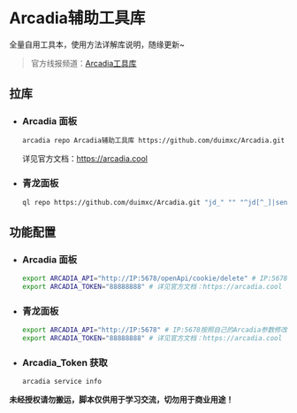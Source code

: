 # Arcadia辅助工具库

全量自用工具本，使用方法详解库说明，随缘更新~


> 官方线报频道：[Arcadia工具库](https://t.me/duimxc)

## 拉库

- ### Arcadia 面板

    ```bash
    arcadia repo Arcadia辅助工具库 https://github.com/duimxc/Arcadia.git main --updateTaskList true --whiteList '^arcadia_'
    ```
  详见官方文档：https://arcadia.cool

- ### 青龙面板

    ```bash
    ql repo https://github.com/duimxc/Arcadia.git "jd_" "" "^jd[^_]|sendNotify" "main"
    ```

## 功能配置

- ### Arcadia 面板

  ```bash
  export ARCADIA_API="http://IP:5678/openApi/cookie/delete" # IP:5678按照自己的Arcadia参数修改
  export ARCADIA_TOKEN="88888888" # 详见官方文档：https://arcadia.cool
   ```

- ### 青龙面板

  ```bash
  export ARCADIA_API="http://IP:5678" # IP:5678按照自己的Arcadia参数修改
  export ARCADIA_TOKEN="88888888" # 详见官方文档：https://arcadia.cool
  ```

- ### Arcadia_Token 获取

  ```bash
  arcadia service info
  ```

__未经授权请勿搬运，脚本仅供用于学习交流，切勿用于商业用途！__
